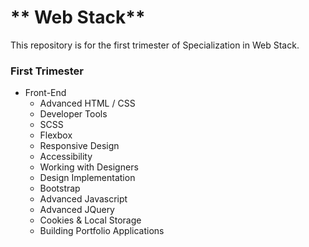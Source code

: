 # ** Web Stack**

This repository is for the first trimester of Specialization in Web Stack.

### First Trimester
-   Front-End
    -   Advanced HTML / CSS
    -   Developer Tools
    -   SCSS
    -   Flexbox
    -   Responsive Design
    -   Accessibility
    -   Working with Designers
    -   Design Implementation
    -   Bootstrap
    -   Advanced Javascript
    -   Advanced JQuery
    -   Cookies & Local Storage
    -   Building Portfolio Applications

